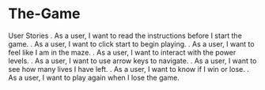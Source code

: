 # The-Game
User Stories
    . As a user, I want to read the instructions before I start the game.
    . As a user, I want to click start to begin playing.
    . As a user, I want to feel like I am in the maze.
    . As a user, I want to interact with the power levels. 
    . As a user, I want to use arrow keys to navigate. 
    . As a user, I want to see how many lives I have left.
    . As a user, I want to know if I win or lose. 
    . As a user, I want to play again when I lose the game.  
